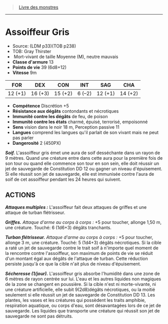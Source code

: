 ﻿> [Livre des monstres](tome_of_beasts.md)

---

# Assoiffeur Gris

- Source: (LDM p33)(TOB p238)
- TOB: Gray Thirster
-  Mort-vivant de taille Moyenne (M), neutre mauvais
- **Classe d'armure** 13
- **Points de vie** 39 (6d8+12)
- **Vitesse** 9m

|FOR|DEX|CON|INT|SAG|CHA|
|---|---|---|---|---|---|
|12 (+1)|16 (+3)|15 (+2)|6 (–2)|12 (+1)|14 (+2)|

- **Compétence** Discrétion +5
- **Résistance aux dégâts** contondants et nécrotiques
- **Immunité contre les dégâts** de feu, de poison
- **Immunité contre les états** charmé, épuisé, terrorisé, empoisonné
- **Sens** vision dans le noir 18 m, Perception passive 11
- **Langues** comprend les langues qu'il parlait de son vivant mais ne peut pas parler
- **Dangerosité** 2 (450PX)

**_Soif._** L'assoiffeur gris émet une aura de soif desséchante dans un rayon de 9 mètres. Quand une créature entre dans cette aura pour la première fois de son tour ou quand elle commence son tour en son sein, elle doit réussir un jet de sauvegarde de Constitution DD 12 ou gagner un niveau d'épuisement. Si elle réussit son jet de sauvegarde, elle est immunisée contre l'aura de soif de cet assoiffeur pendant les 24 heures qui suivent.

## ACTIONS

**_Attaques multiples :_** L'assoiffeur fait deux attaques de griffes et une attaque de turban flétrisseur.

**_Griffes._** _Attaque d'arme au corps à corps :_ +5 pour toucher, allonge 1,50 m, une créature. Touché: 6 (1d6+3) dégâts tranchants.

**_Turban flétrisseur._** _Attaque d'arme au corps à corps :_ +5 pour toucher, allonge 3 m, une créature. Touché: 5 (1d4+3) dégâts nécrotiques. Si la cible a raté un jet de sauvegarde contre le trait soif à n'importe quel moment de la rencontre contre l'assoiffeur, son maximum de points de vie se réduit d'un montant égal aux dégâts de l'attaque de turban. Cette réduction persiste jusqu'à ce que la cible n'ait plus de niveau d'épuisement.

**_Sécheresse (1/jour)._** L'assoiffeur gris absorbe l'humidité dans une zone de 6 mètres de rayon centrée sur lui. L'eau et les autres liquides non magiques de la zone se changent en poussière. Si la cible n'est ni morte-vivante, ni une créature artificielle, elle subit 9(2d8)dégâts nécrotiques, ou la moitié seulement si elle réussit un jet de sauvegarde de Constitution DD 13. Les plantes, les vases et les créatures qui possèdent les traits amphibie, respiration aquatique, ou corps d'eau, sont désavantagées lors de ce jet de sauvegarde. Les liquides que transporte une créature qui réussit son jet de sauvegarde ne sont pas détruits.

